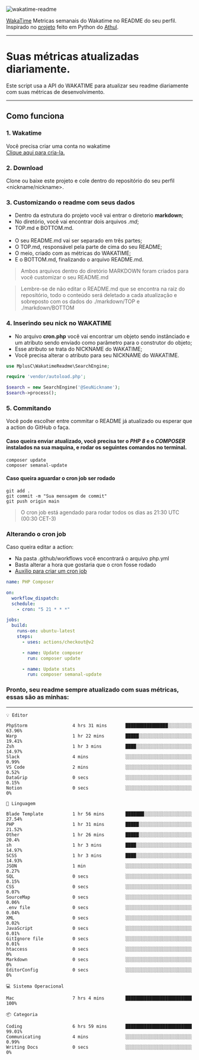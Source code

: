 ![wakatime-readme](https://socialify.git.ci/bymatheus/wakatime-readme/image?description=1&descriptionEditable=M%C3%A9tricas%20semanais%20do%20Wakatime%20no%20seu%20README%20de%20perfil.&font=KoHo&forks=1&language=1&owner=1&pattern=Signal&stargazers=1&theme=Dark)

[WakaTime](https://wakatime.com) Metricas semanais do Wakatime no README do seu perfil. <br>
Inspirado no [projeto](https://github.com/athul/waka-readme) feito em Python do [Athul](https://github.com/athul).
___

# Suas métricas atualizadas diariamente.
Este script usa a API do WAKATIME para atualizar seu readme diariamente com suas métricas de desenvolvimento.

___

## Como funciona

### 1. Wakatime
Você precisa criar uma conta no wakatime <br>
[Clique aqui para cria-la.](https://wakatime.com) 

### 2. Download
Clone ou baixe este projeto e cole dentro do repositório do seu perfil <nickname/nickname>.

### 3. Customizando o readme com seus dados
- Dentro da estrutura do projeto você vai entrar o diretorio **markdown**;  
- No diretório, você vai encontrar dois arquivos *.md*;
- TOP.md e BOTTOM.md.
<br><br>
- O seu README.md vai ser separado em três partes; 
- O TOP.md, responsável pela parte de cima do seu README;
- O meio, criado com as métricas do WAKATIME;
- E o BOTTOM.md, finalizando o arquivo README.md.<br>

> Ambos arquivos dentro do diretório MARKDOWN foram criados para você customizar o seu README.md

> Lembre-se de não editar o README.md que se encontra na raiz do repositório, todo o conteúdo será deletado a cada atualização e sobreposto com os dados do ./markdown/TOP e ./markdown/BOTTOM

### 4. Inserindo seu nick no WAKATIME
- No arquivo **cron.php** você vai encontrar um objeto sendo instânciado e um atributo sendo enviado como parâmetro para o construtor do objeto;
- Esse atributo se trata do NICKNAME do WAKATIME;
- Você precisa alterar o atributo para seu NICKNAME do WAKATIME.

```php
use MplusC\WakatimeReadme\SearchEngine;

require 'vendor/autoload.php';

$search = new SearchEngine('@SeuNickname');
$search->process();
```

### 5. Commitando
Você pode escolher entre commitar o README já atualizado ou esperar que a action do GitHub o faça. <br>

#### Caso queira enviar atualizado, você precisa ter o *PHP 8* e o *COMPOSER* instalados na sua maquina, e rodar os seguintes comandos no terminal.
```composer
composer update
composer semanal-update 
```

#### Caso queira aguardar o cron job ser rodado 
```git 
git add .
git commit -m "Sua mensagem de commit"
git push origin main
```

>O cron job está agendado para rodar todos os dias as 21:30 UTC (00:30 CET-3) 

### Alterando o cron job
Caso queira editar a action:

- Na pasta .github/workflows você encontrará o arquivo php.yml
- Basta alterar a hora que gostaria que o cron fosse rodado
- [Auxilio para criar um cron job](https://crontab.guru)

```yml
name: PHP Composer

on:
  workflow_dispatch:
  schedule:
    - cron: "5 21 * * *"

jobs:
  build:
    runs-on: ubuntu-latest
    steps:
      - uses: actions/checkout@v2

      - name: Update composer
        run: composer update

      - name: Update stats
        run: composer semanal-update
```

### Pronto, seu readme sempre atualizado com suas métricas, essas são as minhas:

___
```text
💡 Editor

PhpStorm                 4 hrs 31 mins       ████████████████░░░░░░░░░     63.96%
Warp                     1 hr 22 mins        █████░░░░░░░░░░░░░░░░░░░░     19.41%
Zsh                      1 hr 3 mins         ████░░░░░░░░░░░░░░░░░░░░░     14.97%
Slack                    4 mins              ░░░░░░░░░░░░░░░░░░░░░░░░░      0.99%
VS Code                  2 mins              ░░░░░░░░░░░░░░░░░░░░░░░░░      0.52%
DataGrip                 0 secs              ░░░░░░░░░░░░░░░░░░░░░░░░░      0.15%
Notion                   0 secs              ░░░░░░░░░░░░░░░░░░░░░░░░░         0%
```
```text
💬 Linguagem

Blade Template           1 hr 56 mins        ███████░░░░░░░░░░░░░░░░░░     27.54%
PHP                      1 hr 31 mins        █████░░░░░░░░░░░░░░░░░░░░     21.52%
Other                    1 hr 26 mins        █████░░░░░░░░░░░░░░░░░░░░      20.4%
sh                       1 hr 3 mins         ████░░░░░░░░░░░░░░░░░░░░░     14.97%
SCSS                     1 hr 3 mins         ████░░░░░░░░░░░░░░░░░░░░░     14.93%
JSON                     1 min               ░░░░░░░░░░░░░░░░░░░░░░░░░      0.27%
SQL                      0 secs              ░░░░░░░░░░░░░░░░░░░░░░░░░      0.15%
CSS                      0 secs              ░░░░░░░░░░░░░░░░░░░░░░░░░      0.07%
SourceMap                0 secs              ░░░░░░░░░░░░░░░░░░░░░░░░░      0.06%
.env file                0 secs              ░░░░░░░░░░░░░░░░░░░░░░░░░      0.04%
XML                      0 secs              ░░░░░░░░░░░░░░░░░░░░░░░░░      0.02%
JavaScript               0 secs              ░░░░░░░░░░░░░░░░░░░░░░░░░      0.01%
GitIgnore file           0 secs              ░░░░░░░░░░░░░░░░░░░░░░░░░      0.01%
htaccess                 0 secs              ░░░░░░░░░░░░░░░░░░░░░░░░░         0%
Markdown                 0 secs              ░░░░░░░░░░░░░░░░░░░░░░░░░         0%
EditorConfig             0 secs              ░░░░░░░░░░░░░░░░░░░░░░░░░         0%
```
```text
💻 Sistema Operacional

Mac                      7 hrs 4 mins        █████████████████████████       100%
```
```text
📦 Categoria

Coding                   6 hrs 59 mins       █████████████████████████     99.01%
Communicating            4 mins              ░░░░░░░░░░░░░░░░░░░░░░░░░      0.99%
Writing Docs             0 secs              ░░░░░░░░░░░░░░░░░░░░░░░░░         0%
```
